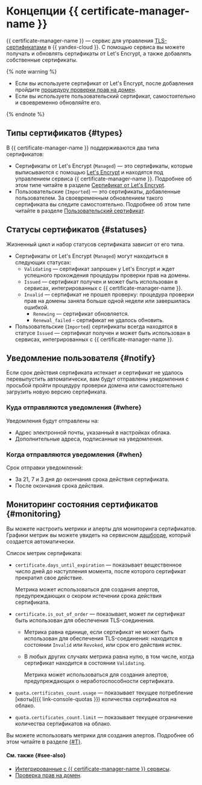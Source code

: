 # Концепции {{ certificate-manager-name }}

{{ certificate-manager-name }} — сервис для управления [TLS-сертификатами](https://en.wikipedia.org/wiki/Public_key_certificate#TLS/SSL_server_certificate) в {{ yandex-cloud }}. С помощью сервиса вы можете получать и обновлять сертификаты от Let's Encrypt, а также добавлять собственные сертификаты.

{% note warning %}

* Если вы используете сертификат от Let's Encrypt, после добавления пройдите [процедуру проверки прав на домен](challenges.md).
* Если вы используете пользовательский сертификат, самостоятельно и своевременно обновляйте его.

{% endnote %}

## Типы сертификатов {#types}

В {{ certificate-manager-name }} поддерживаются два типа сертификатов:
* Сертификаты от Let's Encrypt (`Managed`) — это сертификаты, которые выписываются с помощью [Let's Encrypt](https://letsencrypt.org) и находятся под управлением сервиса {{ certificate-manager-name }}. Подробнее об этом типе читайте в разделе [Сертификат от Let's Encrypt](managed-certificate.md).
* Пользовательские (`Imported`) — это сертификаты, добавленные пользователем. За своевременным обновлением такого сертификата вы следите самостоятельно. Подробнее об этом типе читайте в разделе [Пользовательский сертификат](imported-certificate.md).

## Статусы сертификатов {#statuses}

Жизненный цикл и набор статусов сертификата зависит от его типа.

* Сертификаты от Let's Encrypt (`Managed`) могут находиться в следующих статусах:
  * `Validating` — сертификат запрошен у Let's Encrypt и ждет успешного прохождения процедуры проверки прав на домены.
  * `Issued` — сертификат получен и может быть использован в сервисах, интегрированных с {{ certificate-manager-name }}.
  * `Invalid` — сертификат не прошел проверку: процедура проверки прав на домены заняла больше одной недели или завершилась ошибкой.
    * `Renewing` — сертификат обновляется.
    * `Renewal_failed` - сертификат не удалось обновить.
* Пользовательские (`Imported`) сертификаты всегда находятся в статусе `Issued` — сертификат получен и может быть использован в сервисах, интегрированных с {{ certificate-manager-name }}.

## Уведомление пользователя {#notify}

Если срок действия сертификата истекает и сертификат не удалось перевыпустить автоматически, вам будут отправлены уведомления с просьбой пройти процедуру проверки домена или самостоятельно загрузить новую версию сертификата.

### Куда отправляются уведомления {#where}

Уведомления будут отправлены на:
* Адрес электронной почты, указанный в настройках облака.
* Дополнительные адреса, подписанные на уведомления.

### Когда отправляются уведомления {#when}

Срок отправки уведомлений:
* За 21, 7 и 3 дня до окончания срока действия сертификата.
* После окончания срока действия.

## Мониторинг состояния сертификатов {#monitoring}

Вы можете настроить метрики и алерты для мониторинга сертификатов. Графики метрик вы можете увидеть на сервисном [дашборде](../../monitoring/concepts/visualization/dashboard.md), который создается автоматически.

Список метрик сертификата:
* `certificate.days_until_expiration` — показывает вещественное число дней до наступления момента, после которого сертификат прекратил свое действие.

  Метрика может использоваться для создания алертов, предупреждающих о скором истечении срока действия сертификата.
* `certificate.is_out_of_order` — показывает, может ли сертификат быть использован для обеспечения TLS-соединения.
  * Метрика равна единице, если сертификат не может быть использован для обеспечения TLS-соединения: находится в состоянии `Invalid` или `Revoked`, или срок его действия истек.
  * В любых других случаях метрика равна нулю, в том числе, когда сертификат находится в состоянии `Validating`.

    Метрика может использоваться для создания алертов, предупреждающих о неработоспособности сертификата.
* `quota.certificates_count.usage` — показывает текущее потребление [квоты]({{ link-console-quotas }}) количества сертификатов на облако.
* `quota.certificates_count.limit` — показывает текущее ограничение количества сертификатов на облако.

Вы можете использовать метрики для создания алертов. Подробнее об этом читайте в разделе [{#T}](../operations/alert.md).

#### См. также {#see-also}

* [Интегрированные с {{ certificate-manager-name }} сервисы](services.md).
* [Проверка прав на домен](challenges.md).
